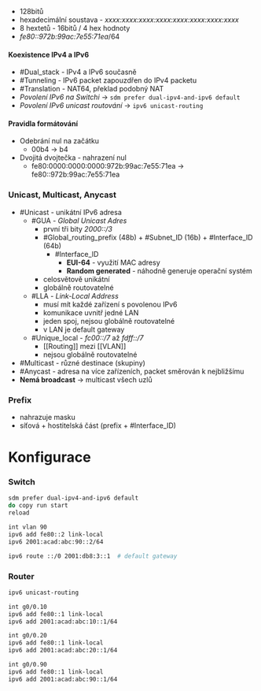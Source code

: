 - 128bitů
-  hexadecimální soustava - *xxxx:xxxx:xxxx:xxxx:xxxx:xxxx:xxxx:xxxx*
- 8 hextetů - 16bitů / 4 hex hodnoty
- *fe80::972b:99ac:7e55:71ea*/64

#### Koexistence IPv4 a IPv6
- #Dual_stack - IPv4 a IPv6 současně
- #Tunneling - IPv6 packet zapouzdřen do IPv4 packetu
- #Translation - NAT64, překlad podobný NAT
- *Povolení IPv6 na Switchi* -> `sdm prefer dual-ipv4-and-ipv6 default`
- *Povolení IPv6 unicast routování* -> `ipv6 unicast-routing`
#### Pravidla formátování
- Odebrání nul na začátku
	- 00b4 -> b4
- Dvojitá dvojtečka - nahrazení nul 
	-  fe80:0000:0000:0000:972b:99ac:7e55:71ea -> fe80::972b:99ac:7e55:71ea

### Unicast, Multicast, Anycast
- #Unicast - unikátní IPv6 adresa
	- #GUA - *Global Unicast Adres*
		- první tři bity *2000::/3*
		- #Global_routing_prefix (48b) + #Subnet_ID (16b) + #Interface_ID (64b)
			- #Interface_ID 
				- **EUI-64** - využití MAC adresy
				- **Random generated** - náhodně generuje operační systém
		- celosvětově unikátní
		- globálně routovatelné
	- #LLA - *Link-Local Address*
		- musí mít každé zařízení s povolenou IPv6
		- komunikace uvnitř jedné LAN
		- jeden spoj, nejsou globálně routovatelné
		- v LAN je default gateway
	- #Unique_local - *fc00::/7* až *fdff::/7*
		- [[Routing]] mezi [[VLAN]]
		- nejsou globálně routovatelné
- #Multicast - různé destinace (skupiny)
- #Anycast - adresa na více zařízeních, packet směrován k nejbližšímu
- **Nemá broadcast** -> multicast všech uzlů

### Prefix
- nahrazuje masku
- síťová + hostitelská část (prefix + #Interface_ID)


# Konfigurace
### Switch
```sh
sdm prefer dual-ipv4-and-ipv6 default
do copy run start
reload

int vlan 90
ipv6 add fe80::2 link-local
ipv6 2001:acad:abc:90::2/64

ipv6 route ::/0 2001:db8:3::1  # default gateway
```

### Router
```sh
ipv6 unicast-routing

int g0/0.10
ipv6 add fe80::1 link-local
ipv6 add 2001:acad:abc:10::1/64

int g0/0.20
ipv6 add fe80::1 link-local
ipv6 add 2001:acad:abc:20::1/64

int g0/0.90
ipv6 add fe80::1 link-local
ipv6 add 2001:acad:abc:90::1/64
```